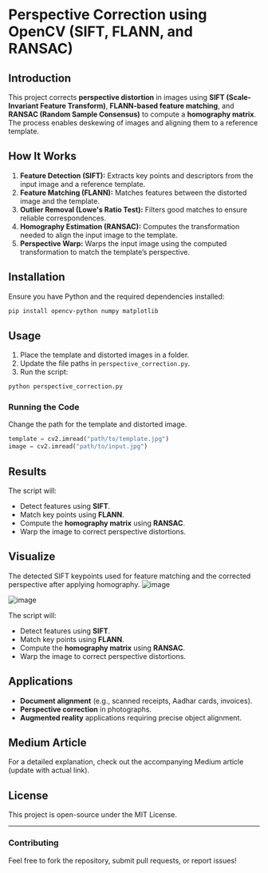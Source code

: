 # Perspective Correction using OpenCV (SIFT, FLANN, and RANSAC)

## Introduction
This project corrects **perspective distortion** in images using **SIFT (Scale-Invariant Feature Transform)**, **FLANN-based feature matching**, and **RANSAC (Random Sample Consensus)** to compute a **homography matrix**. The process enables deskewing of images and aligning them to a reference template.

## How It Works
1. **Feature Detection (SIFT):** Extracts key points and descriptors from the input image and a reference template.
2. **Feature Matching (FLANN):** Matches features between the distorted image and the template.
3. **Outlier Removal (Lowe's Ratio Test):** Filters good matches to ensure reliable correspondences.
4. **Homography Estimation (RANSAC):** Computes the transformation needed to align the input image to the template.
5. **Perspective Warp:** Warps the input image using the computed transformation to match the template’s perspective.

## Installation
Ensure you have Python and the required dependencies installed:

```bash
pip install opencv-python numpy matplotlib
```

## Usage
1. Place the template and distorted images in a folder.
2. Update the file paths in `perspective_correction.py`.
3. Run the script:

```bash
python perspective_correction.py
```


### Running the Code
Change the path for the template and distorted image.  
```python
template = cv2.imread("path/to/template.jpg")
image = cv2.imread("path/to/input.jpg")
```

## Results
The script will:
- Detect features using **SIFT**.
- Match key points using **FLANN**.
- Compute the **homography matrix** using **RANSAC**.
- Warp the image to correct perspective distortions.


## Visualize
The detected SIFT keypoints used for feature matching and the corrected perspective after applying homography.
![image](https://github.com/user-attachments/assets/cb716479-cb18-4008-9699-f6273fc6c1f1)

![image](https://github.com/user-attachments/assets/dcba563f-81ff-4710-8d25-cac86a368ea0)

The script will:
- Detect features using **SIFT**.
- Match key points using **FLANN**.
- Compute the **homography matrix** using **RANSAC**.
- Warp the image to correct perspective distortions.


## Applications
- **Document alignment** (e.g., scanned receipts, Aadhar cards, invoices).
- **Perspective correction** in photographs.
- **Augmented reality** applications requiring precise object alignment.

## Medium Article

For a detailed explanation, check out the accompanying Medium article (update with actual link).

## License
This project is open-source under the MIT License.

---

### Contributing
Feel free to fork the repository, submit pull requests, or report issues!

